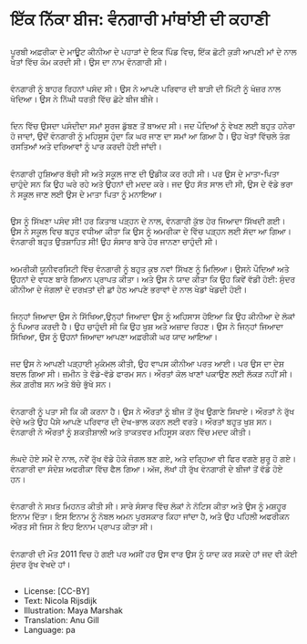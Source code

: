 # ਇੱਕ ਨਿੱਕਾ ਬੀਜ: ਵੰਨਗਾਰੀ ਮਾਂਥਾਂਈ ਦੀ ਕਹਾਣੀ

##
ਪੂਰਬੀ ਅਫ਼ਰੀਕਾ ਦੇ ਮਾਊਟ ਕੀਨੀਆ ਦੇ ਪਹਾੜਾਂ ਦੇ ਇਕ ਪਿੰਡ ਵਿਚ, ਇੱਕ ਛੋਟੀ ਕੁੜੀ ਆਪਣੀ ਮਾਂ ਦੇ ਨਾਲ ਖੇਤਾਂ ਵਿੱਚ ਕੰਮ ਕਰਦੀ ਸੀ। ਉਸ ਦਾ ਨਾਮ ਵੰਨਗਾਰੀ ਸੀ। 

##
ਵੰਨਗਾਰੀ ਨੂੰ ਬਾਹਰ ਰਿਹਨਾਂ ਪਸੰਦ ਸੀ। ਉਸ ਨੇ ਆਪਣੇ ਪਰਿਵਾਰ ਦੀ ਬਾੜੀ ਦੀ ਮਿੱਟੀ ਨੂੰ ਖੰਜ਼ਰ ਨਾਲ ਖੋਦਿਆ। ਉਸ ਨੇ ਨਿੱਘੀ ਧਰਤੀ ਵਿੱਚ ਛੋਟੇ ਬੀਜ ਬੀਜੇ।

##
ਦਿਨ ਵਿੱਚ ਉਸਦਾ ਪਸੰਦੀਦਾ ਸਮਾਂ ਸੂਰਜ ਡੁੱਬਣ ਤੋਂ ਬਾਅਦ ਸੀ। ਜਦ ਪੌਦਿਆਂ ਨੂੰ ਵੇਖਣ ਲਈ ਬਹੁਤ ਹਨੇਰਾ ਹੋ ਜਾਦਾਂ, ਉਦੋਂ ਵੰਨਗਾਰੀ ਨੂੰ ਮਹਿਸੂਸ ਹੁੰਦਾ ਕਿ ਘਰ ਜਾਣ ਦਾ ਸਮਾਂ ਆ ਗਿਆ ਹੈ। ਉਹ ਖੇਤਾਂ ਵਿੱਚਲੇ ਤੰਗ ਰਸਤਿਆਂ ਅਤੇ ਦਰਿਆਵਾਂ ਨੂੰ ਪਾਰ ਕਰਦੀ ਹੋਈ ਜਾਂਦੀ।

##
ਵੰਨਗਾਰੀ ਹੁਸ਼ਿਆਰ ਬੱਚੀ ਸੀ ਅਤੇ ਸਕੂਲ ਜਾਣ ਦੀ ਉਡੀਕ ਕਰ ਰਹੀ ਸੀ। ਪਰ ਉਸ ਦੇ ਮਾਤਾ-ਪਿਤਾ ਚਾਹੁੰਦੇ ਸਨ ਕਿ ਉਹ ਘਰੇ ਰਹੇ ਅਤੇ ਉਹਨਾਂ ਦੀ ਮਦਦ ਕਰੇ। ਜਦ ਉਹ ਸੱਤ ਸਾਲ ਦੀ ਸੀ, ਉਸ ਦੇ ਵੱਡੇ ਭਰਾ ਨੇ ਸਕੂਲ ਜਾਣ ਲਈ ਉਸ ਦੇ ਮਾਤਾ ਪਿਤਾ ਨੂੰ ਮਨਾਇਆ।

##
ਉਸ ਨੂੰ ਸਿੱਖਣਾ ਪਸੰਦ ਸੀ! ਹਰ ਕਿਤਾਬ ਪੜ੍ਹਨ ਦੇ ਨਾਲ, ਵੰਨਗਾਰੀ ਕੁੱਝ ਹੋਰ ਜਿਆਦਾ ਸਿੱਖਦੀ ਗਈ। ਉਸ ਨੇ ਸਕੂਲ ਵਿਚ ਬਹੁਤ ਵਧੀਆ ਕੀਤਾ ਕਿ ਉਸ ਨੂੰ ਅਮਰੀਕਾ ਦੇ ਵਿੱਚ ਪੜ੍ਹਨ ਲਈ ਸੱਦਾ ਆ ਗਿਆ। ਵੰਨਗਾਰੀ ਬਹੁਤ ਉਤਸ਼ਾਹਿਤ ਸੀ! ਉਹ ਸੰਸਾਰ ਬਾਰੇ ਹੋਰ ਜਾਨਣਾ ਚਾਹੁੰਦੀ ਸੀ।

##
ਅਮਰੀਕੀ ਯੂਨੀਵਰਸਿਟੀ ਵਿੱਚ ਵੰਨਗਾਰੀ ਨੂੰ ਬਹੁਤ ਕੁਝ ਨਵਾਂ ਸਿੱਖਣ ਨੂੰ ਮਿਲਿਆ। ਉਸਨੇ ਪੌਦਿਆਂ ਅਤੇ ਉਹਨਾਂ ਦੇ ਵਧਣ ਬਾਰੇ ਗਿਆਨ ਪ੍ਰਾਪਤ ਕੀਤਾ। ਅਤੇ ਉਸ ਨੇ ਯਾਦ ਕੀਤਾ ਕਿ ਉਹ ਕਿਵੇਂ ਵੱਡੀ ਹੋਈ: ਸੁੰਦਰ ਕੀਨੀਆ ਦੇ ਜੰਗਲਾਂ ਦੇ ਦਰਖ਼ਤਾਂ ਦੀ ਛਾਂ ਹੇਠ ਆਪਣੇ ਭਰਾਵਾਂ ਦੇ ਨਾਲ ਖੇਡਾਂ ਖੇਡਦੀ ਹੋਈ।

##
ਜਿਨ੍ਹਾਂ ਜਿਆਦਾ ਉਸ ਨੇ ਸਿੱਖਿਆ,ਉਨ੍ਹਾਂ ਜਿਆਦਾ ਉਸ ਨੂੰ ਅਹਿਸਾਸ ਹੋਇਆ ਕਿ ਉਹ ਕੀਨੀਆ ਦੇ ਲੋਕਾਂ ਨੂੰ ਪਿਆਰ ਕਰਦੀ ਹੈ। ਉਹ ਚਾਹੁੰਦੀ ਸੀ ਕਿ ਉਹ ਖੁਸ਼ ਅਤੇ ਅਜ਼ਾਦ ਰਿਹਣ। ਉਸ ਨੇ ਜਿਨ੍ਹਾਂ ਜਿਆਦਾ ਸਿੱਖਿਆ, ਉਸ ਨੂੰ ਉਹਨਾਂ ਜਿਆਦਾ ਆਪਣਾ ਅਫ਼ਰੀਕੀ ਘਰ ਯਾਦ ਆਇਆ।

##
ਜਦ ਉਸ ਨੇ ਆਪਣੀ ਪੜ੍ਹਾਈ ਮੁਕੰਮਲ ਕੀਤੀ, ਉਹ ਵਾਪਸ ਕੀਨੀਆ ਪਰਤ ਆਈ। ਪਰ ਉਸ ਦਾ ਦੇਸ਼ ਬਦਲ ਗਿਆ ਸੀ। ਜ਼ਮੀਨ ਤੇ ਵੱਡੇ-ਵੱਡੇ ਫਾਰਮ ਸਨ। ਔਰਤਾਂ ਕੋਲ ਖਾਣਾਂ ਪਕਾਉਣ ਲਈ ਲੱਕੜ ਨਹੀਂ ਸੀ। ਲੋਕ ਗ਼ਰੀਬ ਸਨ ਅਤੇ ਬੱਚੇ ਭੁੱਖੇ ਸਨ।

##
ਵੰਨਗਾਰੀ ਨੂੰ ਪਤਾ ਸੀ ਕਿ ਕੀ ਕਰਨਾ ਹੈ। ਉਸ ਨੇ ਔਰਤਾਂ ਨੂੰ ਬੀਜ ਤੋਂ ਰੁੱਖ ਉਗਾਣੇ ਸਿਖਾਏ। ਔਰਤਾਂ ਨੇ ਰੁੱਖ ਵੇਚੇ ਅਤੇ ਉਹ ਪੈਸੇ ਆਪਣੇ ਪਰਿਵਾਰ ਦੀ ਦੇਖ-ਭਾਲ ਕਰਨ ਲਈ ਵਰਤੇ। ਔਰਤਾਂ ਬਹੁਤ ਖੁਸ਼ ਸਨ। ਵੰਨਗਾਰੀ ਨੇ ਔਰਤਾਂ ਨੂੰ ਸ਼ਕਤੀਸ਼ਾਲੀ ਅਤੇ ਤਾਕਤਵਰ ਮਹਿਸੂਸ ਕਰਨ ਵਿੱਚ ਮਦਦ ਕੀਤੀ।

##
ਲੰਘਦੇ ਹੋਏ ਸਮੇਂ ਦੇ ਨਾਲ, ਨਵੇਂ ਰੁੱਖ ਵੱਡੇ ਹੋਕੇ ਜੰਗਲ ਬਣ ਗਏ, ਅਤੇ ਦਰ੍ਹਿਆ ਵੀ ਫਿਰ ਵਗਣੇ ਸ਼ੁਰੂ ਹੋ ਗਏ। ਵੰਨਗਾਰੀ ਦਾ ਸੰਦੇਸ਼ ਅਫਰੀਕਾ ਵਿੱਚ ਫੈਲ ਗਿਆ। ਅੱਜ, ਲੱਖਾਂ ਹੀ ਰੁੱਖ ਵੰਨਗਾਰੀ ਦੇ ਬੀਜਾਂ ਤੋਂ ਵੱਡੇ ਹੋਏ ਹਨ।

##
ਵੰਨਗਾਰੀ ਨੇ ਸਖ਼ਤ ਮਿਹਨਤ ਕੀਤੀ ਸੀ। ਸਾਰੇ ਸੰਸਾਰ ਵਿੱਚ ਲੋਕਾਂ ਨੇ ਨੋਟਿਸ ਕੀਤਾ ਅਤੇ ਉਸ ਨੂੰ ਮਸ਼ਹੂਰ ਇਨਾਮ ਦਿੱਤਾ। ਇਸ ਇਨਾਮ ਨੂੰ ਨੋਬਲ ਅਮਨ ਪੁਰਸਕਾਰ ਕਿਹਾ ਜਾਂਦਾ ਹੈ, ਅਤੇ ਉਹ ਪਹਿਲੀ ਅਫਰੀਕਨ ਔਰਤ ਸੀ ਜਿਸ ਨੇ ਇਹ ਇਨਾਮ ਪ੍ਰਾਪਤ ਕੀਤਾ ਸੀ।

##
ਵੰਨਗਾਰੀ ਦੀ ਮੌਤ 2011 ਵਿਚ ਹੋ ਗਈ ਪਰ ਅਸੀਂ ਹਰ ਉਸ ਵਾਰ ਉਸ ਨੂੰ ਯਾਦ ਕਰ ਸਕਦੇ ਹਾਂ ਜਦ ਵੀ ਕੋਈ ਸੁੰਦਰ ਰੁੱਖ ਵੇਖਦੇ ਹਾਂ।

##
* License: [CC-BY]
* Text: Nicola Rijsdijk
* Illustration: Maya Marshak
* Translation: Anu Gill
* Language: pa

